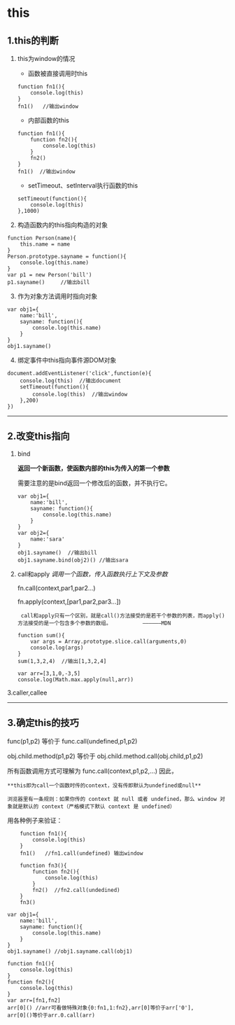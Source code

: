 # this

## 1.this的判断

1. this为window的情况
    - 函数被直接调用时this
    ```
    function fn1(){
        console.log(this)   
    }
    fn1()   //输出window
    ```
    - 内部函数的this
    ```
    function fn1(){
        function fn2(){
            console.log(this)
        }
        fn2()
    }
    fn1()  //输出window
    ```
    - setTimeout、setInterval执行函数的this
    ```
    setTimeout(function(){
        console.log(this)
    },1000)
    ```

2. 构造函数内的this指向构造的对象
```
function Person(name){
    this.name = name
}
Person.prototype.sayname = function(){
    console.log(this.name)
}
var p1 = new Person('bill')
p1.sayname()     //输出bill
```
3. 作为对象方法调用时指向对象
```
var obj1={
    name:'bill',
    sayname: function(){
        console.log(this.name)
    }
}
obj1.sayname()
```
4. 绑定事件中this指向事件源DOM对象
```
document.addEventListener('click',function(e){
    console.log(this)  //输出document
    setTimeout(function(){
        console.log(this)  //输出window
    },200)
})
```
---
## 2.改变this指向

1. bind

    **返回一个新函数，使函数内部的this为传入的第一个参数**

    需要注意的是bind返回一个修改后的函数，并不执行它。

    ```
    var obj1={
        name:'bill',
        sayname: function(){
            console.log(this.name)
        }
    }
    var obj2={
        name:'sara'
    }
    obj1.sayname()  //输出bill
    obj1.sayname.bind(obj2)() //输出sara
    ```

2. call和apply
    *调用一个函数，传入函数执行上下文及参数*

    fn.call(context,par1,par2...)

    fn.apply(context,[par1,par2,par3...])
        
        call和apply只有一个区别，就是call()方法接受的是若干个参数的列表，而apply()方法接受的是一个包含多个参数的数组。          ——————MDN
    ```
    function sum(){
        var args = Array.prototype.slice.call(arguments,0)
        console.log(args)
    }
    sum(1,3,2,4)  //输出[1,3,2,4]
    ```
    ```
    var arr=[3,1,0,-3,5]
    console.log(Math.max.apply(null,arr)) 
    ```

3.caller,callee
  
---  
## 3.确定this的技巧

func(p1,p2) 等价于 func.call(undefined,p1,p2)

obj.child.method(p1,p2) 等价于 obj.child.method.call(obj.child,p1,p2)

所有函数调用方式可理解为 func.call(context,p1,p2,...)
因此，

    **this即为call一个函数时传的context，没有传即默认为undefined或null**

    浏览器里有一条规则：如果你传的 context 就 null 或者 undefined，那么 window 对象就是默认的 context（严格模式下默认 context 是 undefined）

用各种例子来验证：
```
    function fn1(){
        console.log(this)   
    }
    fn1()   //fn1.call(undefined) 输出window
```
```
    function fn3(){
        function fn2(){
            console.log(this)
        }
        fn2()  //fn2.call(undedined)
    }
    fn3()   
```
```
var obj1={
    name:'bill',
    sayname: function(){
        console.log(this.name)
    }
}
obj1.sayname() //obj1.sayname.call(obj1)
```
```
function fn1(){
    console.log(this)   
}
function fn2(){
    console.log(this)   
}
var arr=[fn1,fn2]
arr[0]() //arr可看做特殊对象{0:fn1,1:fn2},arr[0]等价于arr['0'],
arr[0]()等价于arr.0.call(arr)
```
